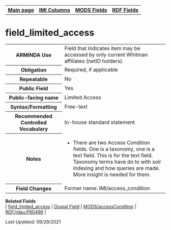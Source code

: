 <!DOCTYPE html>
<html>

<body>
<table style="width:100%">
  <tr>
    <th><a href="index.md">Main page</a></th>
	<th><a href="IMI.md">IMI Columns</a></th>
    <th><a href="MODS.md">MODS Fields</a></th>
    <th><a href="RDF.md">RDF Fields</a></th>
  </tr>
</table>

<h1>field_limited_access</h1>
<table>
<tr>
	<th>ARMINDA Use</th>
	<td>Field that indicates item may be accessed by only current Whitman affiliates (netID holders). </td>
</tr>
<tr>
	<th>Obligation</th>
	<td>Required, if applicable</td>
</tr>
<tr>
	<th>Repeatable</th>
	<td>No</td>
</tr>
<tr>
	<th>Public Field</th>
	<td>Yes</td>
</tr>
<tr>
	<th>Public-facing name</th>
	<td>Limited Access</td>
</tr>
<tr>
	<th>Syntax/Formatting</th>
	<td>Free-text</td>
</tr>
<tr>
	<th>Recommended Controlled Vocabulary</th>
	<td>In-house standard statement</td>
</tr>
<tr>
	<th>Notes</th>
	<td>
		<ul>
			<li>There are two Access Condition fields. One is a taxonomy, one is a text field. This is for the text field. Taxonomy terms have do to with solr indexing and how queries are made. More insight is needed for them. </li>
		</ul>
	</td>
</tr>
<tr>
	<th>Field Changes</th>
	<td>Former name: IMI/access_condition</td>
</tr>
</table>
<dl>
	<dt><b>Related Fields</b></dt>
		| <a href="field_limited_access.md">field_limited_access</a> | 
		<a href="DrupalFields.md#limited-access">Drupal Field</a> | 
		<a href="mods.access_condition.md">MODS/accessCondition</a> | 
		<a href="rdf.rdau.p60496.md">RDF/rdau:P60496</a> |
</dl>
<p><i>Last Updated: </i>09/29/2021</p>
</body>
</html>